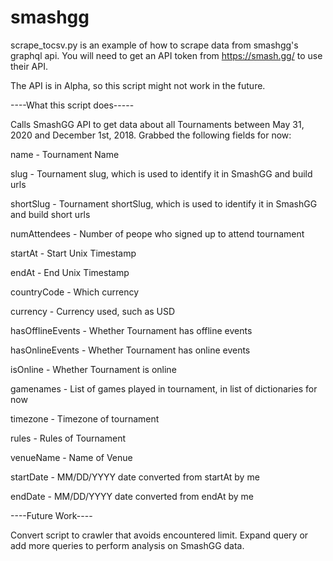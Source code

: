 # smashgg
scrape_tocsv.py is an example of how to scrape data from smashgg's graphql api. You will need to get an API token from https://smash.gg/ to use their API.

The API is in Alpha, so this script might not work in the future.

----What this script does-----

Calls SmashGG API to get data about all Tournaments between May 31, 2020 and December 1st, 2018. Grabbed the following fields for now:

name - Tournament Name

slug - Tournament slug, which is used to identify it in SmashGG and build urls

shortSlug - Tournament shortSlug, which is used to identify it in SmashGG and build short urls

numAttendees - Number of peope who signed up to attend tournament

startAt - Start Unix Timestamp

endAt - End Unix Timestamp

countryCode - Which currency

currency - Currency used, such as USD

hasOfflineEvents - Whether Tournament has offline events

hasOnlineEvents - Whether Tournament has online events

isOnline - Whether Tournament is online

gamenames - List of games played in tournament, in list of dictionaries for now

timezone - Timezone of tournament

rules - Rules of Tournament

venueName - Name of Venue

startDate - MM/DD/YYYY date converted from startAt by me

endDate - MM/DD/YYYY date converted from endAt by me

----Future Work----

Convert script to crawler that avoids encountered limit.
Expand query or add more queries to perform analysis on SmashGG data.

